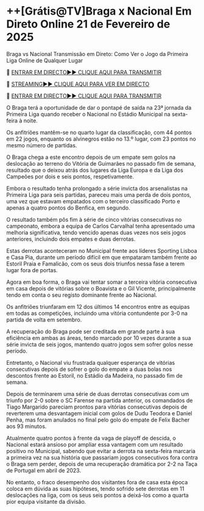 
# ++[Grátis@TV]Braga x Nacional Em Direto Online 21 de Fevereiro de 2025
Braga vs Nacional Transmissão em Direto: Como Ver o Jogo da Primeira Liga Online de Qualquer Lugar

🔴 [ENTRAR EM DIRECTO►► CLIQUE AQUI PARA TRANSMITIR](https://jpn-srt.blogspot.com/2025/02/soccer.html)

🔴 [STREAMING►► CLIQUE AQUI PARA VER EM DIRECTO](https://jpn-srt.blogspot.com/2025/02/soccer.html)

🔴 [ENTRAR EM DIRECTO►► CLIQUE AQUI PARA TRANSMITIR](https://jpn-srt.blogspot.com/2025/02/soccer.html)

O Braga terá a oportunidade de dar o pontapé de saída na 23ª jornada da Primeira Liga quando receber o Nacional no Estádio Municipal na sexta-feira à noite.

Os anfitriões mantêm-se no quarto lugar da classificação, com 44 pontos em 22 jogos, enquanto os alvinegros estão no 13.º lugar, com 23 pontos no mesmo número de partidas.

O Braga chega a este encontro depois de um empate sem golos na deslocação ao terreno do Vitória de Guimarães no passado fim de semana, resultado que o deixou atrás dos lugares da Liga Europa e da Liga dos Campeões por dois e seis pontos, respetivamente.

Embora o resultado tenha prolongado a série invicta dos arsenalistas na Primeira Liga para seis partidas, pareceu mais uma perda de dois pontos, uma vez que estavam empatados com o terceiro classificado Porto e apenas a quatro pontos do Benfica, em segundo.

O resultado também pôs fim à série de cinco vitórias consecutivas no campeonato, embora a equipa de Carlos Carvalhal tenha apresentado uma melhoria significativa, tendo vencido apenas duas vezes nos seis jogos anteriores, incluindo dois empates e duas derrotas.

Estas derrotas aconteceram no Municipal frente aos líderes Sporting Lisboa e Casa Pia, durante um período difícil em que empataram também frente ao Estoril Praia e Famalicão, com os seus dois triunfos nessa fase a terem lugar fora de portas.

Agora em boa forma, o Braga vai tentar somar a terceira vitória consecutiva em casa depois de vitórias sobre o Boavista e o Gil Vicente, principalmente tendo em conta o seu registo dominante frente ao Nacional.

Os anfitriões triunfaram em 12 dos últimos 14 encontros entre as equipas em todas as competições, incluindo uma vitória contundente por 3-0 na partida de volta em setembro.

A recuperação do Braga pode ser creditada em grande parte à sua eficiência em ambas as áreas, tendo marcado por 10 vezes durante a sua série invicta de seis jogos, mantendo quatro jogos sem sofrer golos nesse período.

Entretanto, o Nacional viu frustrada qualquer esperança de vitórias consecutivas depois de sofrer o golo do empate a duas bolas nos descontos frente ao Estoril, no Estádio da Madeira, no passado fim de semana.

Depois de terminarem uma série de duas derrotas consecutivas com um triunfo por 2-0 sobre o SC Farense na partida anterior, os comandados de Tiago Margarido pareciam prontos para vitórias consecutivas depois de reverterem uma desvantagem inicial com golos de Dudu Teodora e Daniel Penha, mas foram anulados no final pelo golo do empate de Felix Bacher aos 93 minutos.

Atualmente quatro pontos à frente da vaga de playoff de descida, o Nacional estará ansioso por ampliar essa vantagem com um resultado positivo no Municipal, sabendo que evitar a derrota na sexta-feira marcaria a primeira vez na sua história que passariam jogos consecutivos fora contra o Braga sem perder, depois de uma recuperação dramática por 2-2 na Taça de Portugal em abril de 2023.

No entanto, o fraco desempenho dos visitantes fora de casa esta época coloca em dúvida as suas hipóteses, tendo sofrido sete derrotas em 11 deslocações na liga, com os seus seis pontos a deixá-los como a quarta pior equipa visitante da divisão.
